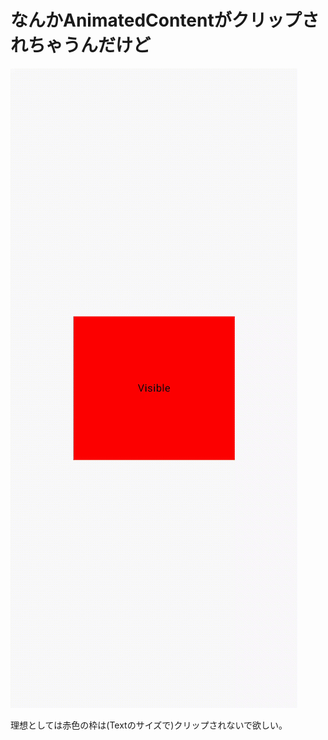 
# なんかAnimatedContentがクリップされちゃうんだけど

![screenshot.gif](./screenshop.gif)

理想としては赤色の枠は(Textのサイズで)クリップされないで欲しい。
